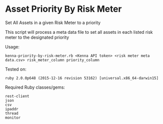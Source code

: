 # Asset Priority By Risk Meter

Set All Assets in a given Risk Meter to a priority

This script will process a meta data file to set all assets in each listed risk meter to the designated priority

Usage:

    kenna-priority-by-risk-meter.rb <Kenna API token> <risk meter meta data.csv> risk_meter_column priority_column
    
    
Tested on:

    ruby 2.0.0p648 (2015-12-16 revision 53162) [universal.x86_64-darwin15]
    
    
Required Ruby classes/gems:

    rest-client
    json
    csv
    ipaddr
    thread
    monitor

